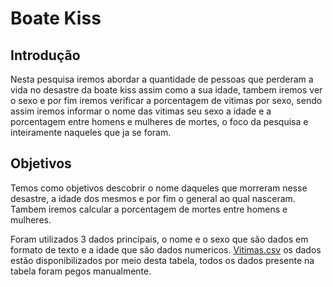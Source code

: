 # Boate Kiss

## Introdução

Nesta pesquisa iremos abordar a quantidade de pessoas que perderam a vida no desastre da boate kiss assim como a sua idade, tambem iremos ver o sexo e por fim iremos verificar a porcentagem de vitimas por sexo, sendo assim iremos informar o nome das vitimas seu sexo a idade e a porcentagem entre homens e mulheres de mortes, o foco da pesquisa e inteiramente naqueles que ja se foram.

## Objetivos

Temos como objetivos descobrir o nome daqueles que morreram nesse desastre, a idade dos mesmos e por fim o general ao qual nasceram. Tambem iremos calcular a porcentagem de mortes entre homens e mulheres.

Foram utilizados 3 dados principais, o nome e o sexo que são dados em formato de texto e a idade que são dados numericos. [Vitimas.csv](Vitimas.csv) os dados estão disponibilizados por meio desta tabela, todos os dados presente na tabela foram pegos manualmente.


